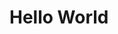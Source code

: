 # Hello World


<script src="https://cdnjs.cloudflare.com/ajax/libs/trianglify/0.4.0/trianglify.min.js"></script>
<script src="https://code.jquery.com/jquery-3.2.1.min.js"></script>

<link rel="sylesheet" type="text/css" href="/mystyle.css">
<script>
	var pattern = Trianglify({
		width: window.innerWidth,
		height: window.innerHeight
	});
	$("body").css("background-image", "url('data:image/png;base64," + pattern.png() + "')");
	//document.write("<img src='" + pattern.png() + "' class='bg-image'>");
</script>
